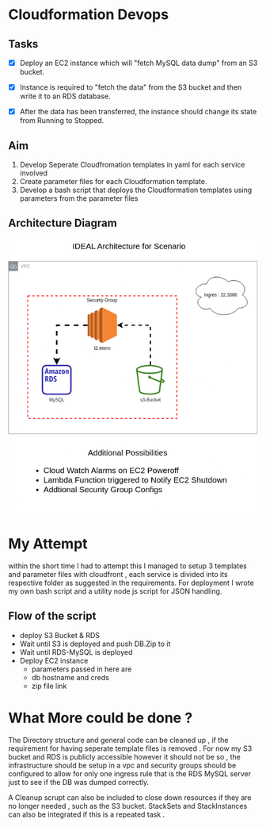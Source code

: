 # Cloudformation Devops
## Tasks
-[x] Deploy an EC2 instance which will "fetch MySQL data dump" from an S3 bucket.

-[x] Instance is required to "fetch the data" from the S3 bucket and then write it to an RDS database. 

-[x] After the data has been transferred, the instance should change its state from Running to Stopped. 

## Aim
1. Develop Seperate Cloudfromation templates in yaml for each service involved
2. Create parameter files for each Cloudformation template.
3. Develop a bash script that deploys the Cloudformation templates using parameters from the parameter files


## Architecture Diagram
![Architecture](./Architecture.png)


# My Attempt
within the short time I had to attempt this I managed to setup 3 templates and parameter files with cloudfront , each service is divided into its respective folder as suggested in the requirements.
For deployment I wrote my own bash script and a utility node js script for JSON handling.

## Flow of the script
- deploy S3 Bucket & RDS
- Wait until S3 is deployed and push DB.Zip to it
- Wait until RDS-MySQL is deployed
- Deploy EC2 instance
    - parameters passed in here are
    - db hostname and creds
    - zip file link

# What More could be done ?
The Directory structure and general code can be cleaned up , if the requirement for having seperate template files is removed . For now my S3 bucket and RDS is publicly accessible however it should not be so , the infrastructure should be setup in a vpc and security groups should be configured to allow for only one ingress rule that is the RDS MySQL server just to see if the DB was dumped correctly.

A Cleanup scrupt can also be included to close down resources if they are no longer needed , such as the S3 bucket. StackSets and StackInstances can also be integrated if this is a repeated task .



